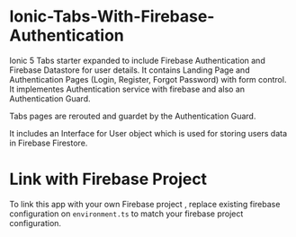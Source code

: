 # Ionic-Tabs-With-Firebase-Authentication

Ionic 5 Tabs starter expanded to include Firebase Authentication and Firebase Datastore for user details. It contains Landing Page and Authentication Pages (Login, Register, Forgot Password) with form control.
It implementes Authentication service with firebase and also an Authentication Guard.

Tabs pages are rerouted and guardet by the Authentication Guard.

It includes an Interface for User object which is used for storing users data in Firebase Firestore.

# Link with Firebase Project

To link this app with your own Firebase project , replace existing firebase configuration on `environment.ts` to match your firebase project configuration.
